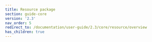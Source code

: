 ```yaml
---
title: Resource package
section: guide-core
version: '2.3'
nav_order: 5
redirect_to: /documentation/user-guide/2.3/core/resource/overview
has_children: true
---
```

